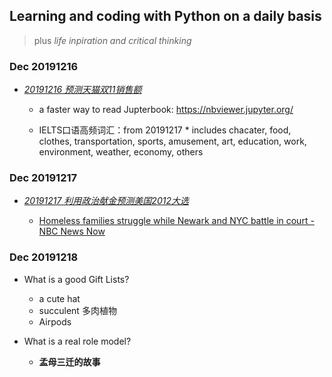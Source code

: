 ## Learning and coding with Python on a daily basis
> plus *life inpiration and critical thinking*

### Dec 20191216
* *[20191216 预测天猫双11销售额](https://github.com/QihaoTom/CodingwithPython2020/blob/master/20191216%E9%A2%84%E6%B5%8B%E5%A4%A9%E7%8C%AB%E5%8F%8C11%E9%94%80%E5%94%AE%E9%A2%9D.ipynb)*
     * a faster way to read Jupterbook: https://nbviewer.jupyter.org/

     * IELTS口语高频词汇：from 20191217
           * includes chacater, food, clothes, transportation, sports, amusement, art, education, work, environment, weather, economy, others

### Dec 20191217
* *[20191217 利用政治献金预测美国2012大选]()*

     * [Homeless families struggle while Newark and NYC battle in court - NBC News Now](https://github.com/QihaoTom/CodingwithPython2020/blob/master/Homeless%20families%20struggle%20while%20Newark%20and%20NYC%20battle%20in%20court%20-%20NBC%20News%20Now%20.md)
    
### Dec 20191218
* What is a good Gift Lists?
    * a cute hat 
    * succulent 多肉植物
    * Airpods

* What is a real role model?
    * **孟母三迁的故事**

